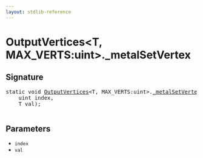 ```yaml
---
layout: stdlib-reference
---
```


# OutputVertices\<T, MAX\_VERTS:uint\>\.\_metalSetVertex

## Signature 

<pre>
<span class='code_keyword'>static</span> <span class="code_keyword">void</span> <a href="/stdlib-reference/types/OutputVertices/index" class="code_type">OutputVertices</a>&lt;T, MAX_VERTS:<span class="code_keyword">uint</span>&gt;.<a href="/stdlib-reference/types/OutputVertices/metalSetVertex">_metalSetVertex</a>(
    <span class="code_keyword">uint</span> <span class='code_param'>index</span>,
    T <span class='code_param'>val</span>);

</pre>

## Parameters

* `index`
* `val`

